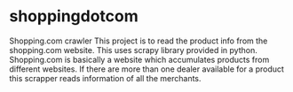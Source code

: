 shoppingdotcom
==============

Shopping.com crawler
This project is to read the product info from the shopping.com website.
This uses scrapy library provided in python. Shopping.com is basically a website which accumulates products from different websites.
If there are more than one dealer available for a product this scrapper reads information of all the merchants.
